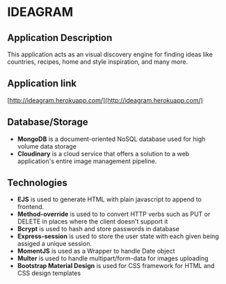 # IDEAGRAM

## Application Description
This application acts as an visual discovery engine for finding ideas like countries, recipes, home and style inspiration, and many more. 

## Application link
[http://ideagram.herokuapp.com/](http://ideagram.herokuapp.com/)

## Database/Storage
* **MongoDB** is a document-oriented NoSQL database used for high volume data storage
* **Cloudinary** is a cloud service that offers a solution to a web application's entire image management pipeline.

## Technologies
* **EJS** is used to generate HTML with plain javascript to append to frontend.
* **Method-override** is used to to convert HTTP verbs such as PUT or DELETE in places where the client doesn't support it
* **Bcrypt** is used to hash and store passwords in database
* **Express-session** is used to store the user state with each given being assiged a unique session. 
* **MomentJS** is used as a Wrapper to handle Date object
* **Multer** is used to handle multipart/form-data for images uploading 
* **Bootstrap Material Design** is used for CSS framework for HTML and CSS design templates

